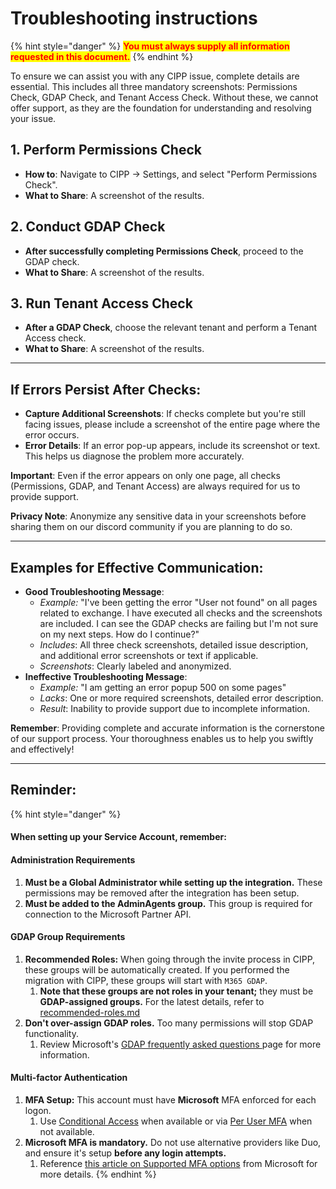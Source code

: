 # Troubleshooting instructions

{% hint style="danger" %}
<mark style="color:red;">**You must always supply all information requested in this document.**</mark>
{% endhint %}

To ensure we can assist you with any CIPP issue, complete details are essential. This includes all three mandatory screenshots: Permissions Check, GDAP Check, and Tenant Access Check. Without these, we cannot offer support, as they are the foundation for understanding and resolving your issue.

## **1. Perform Permissions Check**

* **How to**: Navigate to CIPP -> Settings, and select "Perform Permissions Check".
* **What to Share**: A screenshot of the results.

## **2. Conduct GDAP Check**

* **After successfully completing Permissions Check**, proceed to the GDAP check.
* **What to Share**: A screenshot of the results.

## **3. Run Tenant Access Check**

* **After a GDAP Check**, choose the relevant tenant and perform a Tenant Access check.
* **What to Share**: A screenshot of the results.

***

## **If Errors Persist After Checks:**

* **Capture Additional Screenshots**: If checks complete but you're still facing issues, please include a screenshot of the entire page where the error occurs.
* **Error Details**: If an error pop-up appears, include its screenshot or text. This helps us diagnose the problem more accurately.

**Important**: Even if the error appears on only one page, all checks (Permissions, GDAP, and Tenant Access) are always required for us to provide support.

**Privacy Note**: Anonymize any sensitive data in your screenshots before sharing them on our discord community if you are planning to do so.

***

## **Examples for Effective Communication:**

* **Good Troubleshooting Message**:
  * _Example:_ "I've been getting the error "User not found" on all pages related to exchange. I have executed all checks and the screenshots are included. I can see the GDAP checks are failing but I'm not sure on my next steps. How do I continue?"
  * _Includes_: All three check screenshots, detailed issue description, and additional error screenshots or text if applicable.
  * _Screenshots_: Clearly labeled and anonymized.
* **Ineffective Troubleshooting Message**:
  * _Example:_ "I am getting an error popup 500 on some pages"
  * _Lacks_: One or more required screenshots, detailed error description.
  * _Result_: Inability to provide support due to incomplete information.

**Remember**: Providing complete and accurate information is the cornerstone of our support process. Your thoroughness enables us to help you swiftly and effectively!

***

## Reminder:

{% hint style="danger" %}
#### When setting up your Service Account, remember:

#### Administration Requirements

1. **Must be a Global Administrator while setting up the integration.** These permissions may be removed after the integration has been setup.
2. **Must be added to the AdminAgents group.** This group is required for connection to the Microsoft Partner API.

#### GDAP Group Requirements

1. **Recommended Roles:** When going through the invite process in CIPP, these groups will be automatically created. If you performed the migration with CIPP, these groups will start with `M365 GDAP`.
   1. **Note that these groups are not roles in your tenant;** they must be **GDAP-assigned groups.** For the latest details, refer to [recommended-roles.md](../../setup/installation/recommended-roles.md "mention")
2. **Don't over-assign GDAP roles.** Too many permissions will stop GDAP functionality.
   1. Review Microsoft's [GDAP frequently asked questions ](https://learn.microsoft.com/en-us/partner-center/gdap-faq)page for more information.

#### Multi-factor Authentication

1. **MFA Setup:** This account must have **Microsoft** MFA enforced for each logon.
   1. Use [Conditional Access](broken-reference) when available or via [Per User MFA](https://account.activedirectory.windowsazure.com/UserManagement/MultifactorVerification.aspx) when not available.
2. **Microsoft MFA is mandatory.** Do not use alternative providers like Duo, and ensure it's setup **before any login attempts.**
   1. Reference [this article on Supported MFA options](https://learn.microsoft.com/en-us/partner-center/security/partner-security-requirements-mandating-mfa#supported-mfa-options) from Microsoft for more details.
{% endhint %}
